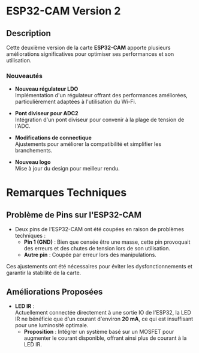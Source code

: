 # ESP32-CAM Version 2

## Description

Cette deuxième version de la carte **ESP32-CAM** apporte plusieurs améliorations significatives pour optimiser ses performances et son utilisation.  

### Nouveautés

- **Nouveau régulateur LDO**  
  Implémentation d'un régulateur offrant des performances améliorées, particulièrement adaptées à l'utilisation du Wi-Fi.  

- **Pont diviseur pour ADC2**  
  Intégration d'un pont diviseur pour convenir à la plage de tension de l'ADC.  

- **Modifications de connectique**  
  Ajustements pour améliorer la compatibilité et simplifier les branchements.  

- **Nouveau logo**  
  Mise à jour du design pour meilleur rendu.

# Remarques Techniques


## Problème de Pins sur l'ESP32-CAM

- Deux pins de l'ESP32-CAM ont été coupées en raison de problèmes techniques :  
  - **Pin 1 (GND)** : Bien que censée être une masse, cette pin provoquait des erreurs et des chutes de tension lors de son utilisation.  
  - **Autre pin** : Coupée par erreur lors des manipulations.  

Ces ajustements ont été nécessaires pour éviter les dysfonctionnements et garantir la stabilité de la carte.

## Améliorations Proposées

- **LED IR** :  
  Actuellement connectée directement à une sortie IO de l'ESP32, la LED IR ne bénéficie que d'un courant d'environ **20 mA**, ce qui est insuffisant pour une luminosité optimale.  
  - **Proposition** : Intégrer un système basé sur un MOSFET pour augmenter le courant disponible, offrant ainsi plus de courant à la LED IR.

